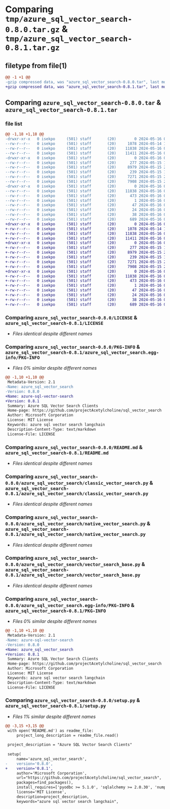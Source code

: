 # Comparing `tmp/azure_sql_vector_search-0.8.0.tar.gz` & `tmp/azure_sql_vector_search-0.8.1.tar.gz`

## filetype from file(1)

```diff
@@ -1 +1 @@
-gzip compressed data, was "azure_sql_vector_search-0.8.0.tar", last modified: Thu May 16 00:04:25 2024, max compression
+gzip compressed data, was "azure_sql_vector_search-0.8.1.tar", last modified: Thu May 16 00:10:01 2024, max compression
```

## Comparing `azure_sql_vector_search-0.8.0.tar` & `azure_sql_vector_search-0.8.1.tar`

### file list

```diff
@@ -1,18 +1,18 @@
-drwxr-xr-x   0 isekpo     (501) staff       (20)        0 2024-05-16 00:04:25.238138 azure_sql_vector_search-0.8.0/
--rw-r--r--   0 isekpo     (501) staff       (20)     1078 2024-05-14 16:08:51.000000 azure_sql_vector_search-0.8.0/LICENSE
--rw-r--r--   0 isekpo     (501) staff       (20)    11838 2024-05-16 00:04:25.237141 azure_sql_vector_search-0.8.0/PKG-INFO
--rw-r--r--   0 isekpo     (501) staff       (20)    11411 2024-05-16 00:00:37.000000 azure_sql_vector_search-0.8.0/README.md
-drwxr-xr-x   0 isekpo     (501) staff       (20)        0 2024-05-16 00:04:25.204646 azure_sql_vector_search-0.8.0/azure_sql_vector_search/
--rw-r--r--   0 isekpo     (501) staff       (20)      277 2024-05-15 10:49:14.000000 azure_sql_vector_search-0.8.0/azure_sql_vector_search/__init__.py
--rw-r--r--   0 isekpo     (501) staff       (20)     8979 2024-05-15 23:51:45.000000 azure_sql_vector_search-0.8.0/azure_sql_vector_search/classic_vector_search.py
--rw-r--r--   0 isekpo     (501) staff       (20)      239 2024-05-15 10:53:04.000000 azure_sql_vector_search-0.8.0/azure_sql_vector_search/models.py
--rw-r--r--   0 isekpo     (501) staff       (20)     7271 2024-05-15 23:51:58.000000 azure_sql_vector_search-0.8.0/azure_sql_vector_search/native_vector_search.py
--rw-r--r--   0 isekpo     (501) staff       (20)     7908 2024-05-15 23:50:08.000000 azure_sql_vector_search-0.8.0/azure_sql_vector_search/vector_search_base.py
-drwxr-xr-x   0 isekpo     (501) staff       (20)        0 2024-05-16 00:04:25.236037 azure_sql_vector_search-0.8.0/azure_sql_vector_search.egg-info/
--rw-r--r--   0 isekpo     (501) staff       (20)    11838 2024-05-16 00:04:24.000000 azure_sql_vector_search-0.8.0/azure_sql_vector_search.egg-info/PKG-INFO
--rw-r--r--   0 isekpo     (501) staff       (20)      473 2024-05-16 00:04:24.000000 azure_sql_vector_search-0.8.0/azure_sql_vector_search.egg-info/SOURCES.txt
--rw-r--r--   0 isekpo     (501) staff       (20)        1 2024-05-16 00:04:24.000000 azure_sql_vector_search-0.8.0/azure_sql_vector_search.egg-info/dependency_links.txt
--rw-r--r--   0 isekpo     (501) staff       (20)       47 2024-05-16 00:04:24.000000 azure_sql_vector_search-0.8.0/azure_sql_vector_search.egg-info/requires.txt
--rw-r--r--   0 isekpo     (501) staff       (20)       24 2024-05-16 00:04:24.000000 azure_sql_vector_search-0.8.0/azure_sql_vector_search.egg-info/top_level.txt
--rw-r--r--   0 isekpo     (501) staff       (20)       38 2024-05-16 00:04:25.238281 azure_sql_vector_search-0.8.0/setup.cfg
--rw-r--r--   0 isekpo     (501) staff       (20)      689 2024-05-16 00:00:37.000000 azure_sql_vector_search-0.8.0/setup.py
+drwxr-xr-x   0 isekpo     (501) staff       (20)        0 2024-05-16 00:10:01.066294 azure_sql_vector_search-0.8.1/
+-rw-r--r--   0 isekpo     (501) staff       (20)     1078 2024-05-14 16:08:51.000000 azure_sql_vector_search-0.8.1/LICENSE
+-rw-r--r--   0 isekpo     (501) staff       (20)    11838 2024-05-16 00:10:01.064627 azure_sql_vector_search-0.8.1/PKG-INFO
+-rw-r--r--   0 isekpo     (501) staff       (20)    11411 2024-05-16 00:00:37.000000 azure_sql_vector_search-0.8.1/README.md
+drwxr-xr-x   0 isekpo     (501) staff       (20)        0 2024-05-16 00:10:01.028591 azure_sql_vector_search-0.8.1/azure_sql_vector_search/
+-rw-r--r--   0 isekpo     (501) staff       (20)      277 2024-05-15 10:49:14.000000 azure_sql_vector_search-0.8.1/azure_sql_vector_search/__init__.py
+-rw-r--r--   0 isekpo     (501) staff       (20)     8979 2024-05-15 23:51:45.000000 azure_sql_vector_search-0.8.1/azure_sql_vector_search/classic_vector_search.py
+-rw-r--r--   0 isekpo     (501) staff       (20)      239 2024-05-15 10:53:04.000000 azure_sql_vector_search-0.8.1/azure_sql_vector_search/models.py
+-rw-r--r--   0 isekpo     (501) staff       (20)     7271 2024-05-15 23:51:58.000000 azure_sql_vector_search-0.8.1/azure_sql_vector_search/native_vector_search.py
+-rw-r--r--   0 isekpo     (501) staff       (20)     7908 2024-05-15 23:50:08.000000 azure_sql_vector_search-0.8.1/azure_sql_vector_search/vector_search_base.py
+drwxr-xr-x   0 isekpo     (501) staff       (20)        0 2024-05-16 00:10:01.047203 azure_sql_vector_search-0.8.1/azure_sql_vector_search.egg-info/
+-rw-r--r--   0 isekpo     (501) staff       (20)    11838 2024-05-16 00:10:00.000000 azure_sql_vector_search-0.8.1/azure_sql_vector_search.egg-info/PKG-INFO
+-rw-r--r--   0 isekpo     (501) staff       (20)      473 2024-05-16 00:10:00.000000 azure_sql_vector_search-0.8.1/azure_sql_vector_search.egg-info/SOURCES.txt
+-rw-r--r--   0 isekpo     (501) staff       (20)        1 2024-05-16 00:10:00.000000 azure_sql_vector_search-0.8.1/azure_sql_vector_search.egg-info/dependency_links.txt
+-rw-r--r--   0 isekpo     (501) staff       (20)       47 2024-05-16 00:10:00.000000 azure_sql_vector_search-0.8.1/azure_sql_vector_search.egg-info/requires.txt
+-rw-r--r--   0 isekpo     (501) staff       (20)       24 2024-05-16 00:10:00.000000 azure_sql_vector_search-0.8.1/azure_sql_vector_search.egg-info/top_level.txt
+-rw-r--r--   0 isekpo     (501) staff       (20)       38 2024-05-16 00:10:01.066496 azure_sql_vector_search-0.8.1/setup.cfg
+-rw-r--r--   0 isekpo     (501) staff       (20)      689 2024-05-16 00:04:33.000000 azure_sql_vector_search-0.8.1/setup.py
```

### Comparing `azure_sql_vector_search-0.8.0/LICENSE` & `azure_sql_vector_search-0.8.1/LICENSE`

 * *Files identical despite different names*

### Comparing `azure_sql_vector_search-0.8.0/PKG-INFO` & `azure_sql_vector_search-0.8.1/azure_sql_vector_search.egg-info/PKG-INFO`

 * *Files 0% similar despite different names*

```diff
@@ -1,10 +1,10 @@
 Metadata-Version: 2.1
-Name: azure_sql_vector_search
-Version: 0.8.0
+Name: azure-sql-vector-search
+Version: 0.8.1
 Summary: Azure SQL Vector Search Clients
 Home-page: https://github.com/projectAcetylcholine/sql_vector_search
 Author: Microsoft Corporation
 License: MIT License
 Keywords: azure sql vector search langchain
 Description-Content-Type: text/markdown
 License-File: LICENSE
```

### Comparing `azure_sql_vector_search-0.8.0/README.md` & `azure_sql_vector_search-0.8.1/README.md`

 * *Files identical despite different names*

### Comparing `azure_sql_vector_search-0.8.0/azure_sql_vector_search/classic_vector_search.py` & `azure_sql_vector_search-0.8.1/azure_sql_vector_search/classic_vector_search.py`

 * *Files identical despite different names*

### Comparing `azure_sql_vector_search-0.8.0/azure_sql_vector_search/native_vector_search.py` & `azure_sql_vector_search-0.8.1/azure_sql_vector_search/native_vector_search.py`

 * *Files identical despite different names*

### Comparing `azure_sql_vector_search-0.8.0/azure_sql_vector_search/vector_search_base.py` & `azure_sql_vector_search-0.8.1/azure_sql_vector_search/vector_search_base.py`

 * *Files identical despite different names*

### Comparing `azure_sql_vector_search-0.8.0/azure_sql_vector_search.egg-info/PKG-INFO` & `azure_sql_vector_search-0.8.1/PKG-INFO`

 * *Files 0% similar despite different names*

```diff
@@ -1,10 +1,10 @@
 Metadata-Version: 2.1
-Name: azure-sql-vector-search
-Version: 0.8.0
+Name: azure_sql_vector_search
+Version: 0.8.1
 Summary: Azure SQL Vector Search Clients
 Home-page: https://github.com/projectAcetylcholine/sql_vector_search
 Author: Microsoft Corporation
 License: MIT License
 Keywords: azure sql vector search langchain
 Description-Content-Type: text/markdown
 License-File: LICENSE
```

### Comparing `azure_sql_vector_search-0.8.0/setup.py` & `azure_sql_vector_search-0.8.1/setup.py`

 * *Files 1% similar despite different names*

```diff
@@ -3,15 +3,15 @@
 with open('README.md') as readme_file:
     project_long_description = readme_file.read()
 
 project_description = "Azure SQL Vector Search Clients"
 
 setup(
     name='azure_sql_vector_search',
-    version='0.8.0',
+    version='0.8.1',
     author='Microsoft Corporation',
     url="https://github.com/projectAcetylcholine/sql_vector_search",
     packages=find_packages(),
     install_requires=['pyodbc >= 5.1.0', 'sqlalchemy >= 2.0.30', 'numpy >= 1.26.4'],
     license='MIT License',
     description=project_description,
     keywords="azure sql vector search langchain",
```

